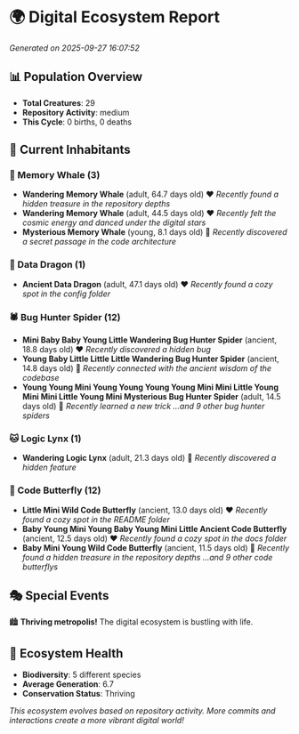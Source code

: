 # 🌍 Digital Ecosystem Report
*Generated on 2025-09-27 16:07:52*

## 📊 Population Overview
- **Total Creatures**: 29
- **Repository Activity**: medium
- **This Cycle**: 0 births, 0 deaths

## 👥 Current Inhabitants

### 🐋 Memory Whale (3)
- **Wandering Memory Whale** (adult, 64.7 days old) ❤️
  *Recently found a hidden treasure in the repository depths*
- **Wandering Memory Whale** (adult, 44.5 days old) ❤️
  *Recently felt the cosmic energy and danced under the digital stars*
- **Mysterious Memory Whale** (young, 8.1 days old) 💚
  *Recently discovered a secret passage in the code architecture*

### 🐉 Data Dragon (1)
- **Ancient Data Dragon** (adult, 47.1 days old) ❤️
  *Recently found a cozy spot in the config folder*

### 🕷️ Bug Hunter Spider (12)
- **Mini Baby Baby Young Little Wandering Bug Hunter Spider** (ancient, 18.8 days old) ❤️
  *Recently discovered a hidden bug*
- **Young Baby Little Little Little Wandering Bug Hunter Spider** (ancient, 14.8 days old) 💛
  *Recently connected with the ancient wisdom of the codebase*
- **Young Young Mini Young Young Young Young Mini Mini Little Young Mini Mini Little Young Mini Mysterious Bug Hunter Spider** (adult, 14.5 days old) 💚
  *Recently learned a new trick*
  *...and 9 other bug hunter spiders*

### 🐱 Logic Lynx (1)
- **Wandering Logic Lynx** (adult, 21.3 days old) 💚
  *Recently discovered a hidden feature*

### 🦋 Code Butterfly (12)
- **Little Mini Wild Code Butterfly** (ancient, 13.0 days old) ❤️
  *Recently found a cozy spot in the README folder*
- **Baby Young Mini Young Baby Young Mini Little Ancient Code Butterfly** (ancient, 12.5 days old) ❤️
  *Recently found a cozy spot in the docs folder*
- **Baby Mini Young Wild Code Butterfly** (ancient, 11.5 days old) 💛
  *Recently found a hidden treasure in the repository depths*
  *...and 9 other code butterflys*

## 🎭 Special Events

🏙️ **Thriving metropolis!** The digital ecosystem is bustling with life.

## 🔬 Ecosystem Health
- **Biodiversity**: 5 different species
- **Average Generation**: 6.7
- **Conservation Status**: Thriving

*This ecosystem evolves based on repository activity. More commits and interactions create a more vibrant digital world!*